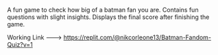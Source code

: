 A fun game to check how big of a batman fan you are. Contains fun questions with slight insights. Displays the final score after finishing the game.

Working Link ---> https://replit.com/@nikcorleone13/Batman-Fandom-Quiz?v=1